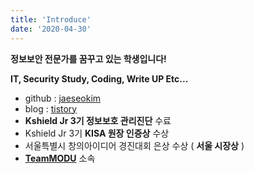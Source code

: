 ```yaml
---
title: 'Introduce'
date: '2020-04-30'
---
```


**정보보안 전문가를 꿈꾸고 있는 학생입니다!**

**IT, Security Study, Coding, Write UP Etc...** 

- github : [jaeseokim](https://github.com/JaeSeoKim)
- blog : [tistory](http://jaeseokim.tistory.com/)
- **Kshield Jr 3기 정보보호 관리진단** 수료
- Kshield Jr 3기 **KISA 원장 인증상** 수상
- 서울특별시 창의아이디어 경진대회 은상 수상 ( **서울 시장상** )
- [**TeamMODU**](http://modusecurity.xyz/) 소속